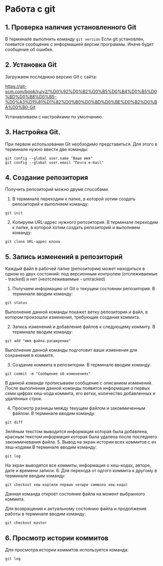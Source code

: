 # Работа с git
## 1. Проверка наличия установленного Git
В терминале выполнить команду `git version`
Если git установлен, появится сообщение с информацией версии программы. Иначе будет сообщение об ошибке.

## 2. Установка Git
Загружаем последнюю версию Git с сайта:

https://git-scm.com/book/ru/v2/%D0%92%D0%B2%D0%B5%D0%B4%D0%B5%D0%BD%D0%B8%D0%B5-%D0%A3%D1%81%D1%82%D0%B0%D0%BD%D0%BE%D0%B2%D0%BA%D0%B0-Git

Устанавливаем с настройками по умолчанию.

## 3. Настройка Git.
При первом использовании Git необходимо представиться. Для этого в терминале нужно ввести две команды:
```
git config --global user.name "Ваше имя"
git config --global user.email "Почта e-mail"
```

## 4. Создание репозитория
Получить репозиторий можно двумя способами.
1. В терминале переходим к папке, в которой хотим создать репозиторий и выполняем команду:
```
git init
```
2. Копируем URL-адрес нужного репозитория. В терминале переходим к папке, в которой хотим создать репозиторий и выполняем команду:
```
git clone URL-адрес клона
```
## 5. Запись изменений в репозиторий

Каждый файл в рабочей папке (репозитории) может находиться в одном из двух состояний: под версионным контролем (отслеживаемые - tracked) и нет (неотслеживаемые - untracked)

1. Получаем информацию от Git о текущем состоянии репозитория. В терминале вводим команду:
```
git status
```
Выполнение данной команды покажет ветку репозитория и файл, в котором произошли изменения, требующие создания коммита.

2. Запись изменений и добавление файлов к следующему коммиту. В терминале вводим команду:
```
git add "имя файла.расширение"
``` 
Выполнение данной команды подготовит ваши изменения для сохранения в коммите.

3. Создание коммита в репозитории. В терминале вводим команду:
```
git commit -m "Сообщение об изменениях"
``` 
В данной команде прописываем сообщение с описанием изменений. После выполнения данной команды появится информация о первых семи цифрах хеш-кода коммита, его ветки, количество добавленных и удалённых строк.

4. Просмотр разницы между текущем файлом и закоммиченным файлом. В терминале вводим команду:
```
git diff
``` 
Зелёным текстом выводится информация которая была добавлена, красным текстом информация которая была удалена после последнего закоммичевания файла.
5. Вывод на экран истории всех коммитов с их хеш-кодами.В терминале вводим команду:
```
git log
``` 
На экран выводятся все коммиты, информация о хеш-кодах, авторе, дате и времени записи.
6. Для перехода от одгого коммита к другому в терминале вводим команду:
```
git checkout хеш-код(или первые четыре символа хеш-кода)
``` 
Данная команда откроет состояние файла на момент выбранного коммита.

Для возвращения к актуальному состоянию файла и продолжения работы в терминале вводим команду:
```
git checkout master
``` 

## 6. Просмотр истории коммитов

Для просмотра истории коммитов используется команда:
```
git log
```

